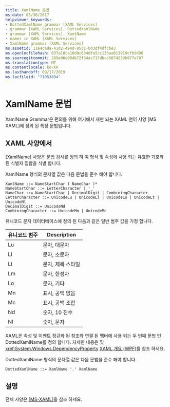 ```yaml
---
title: XamlName 문법
ms.date: 03/30/2017
helpviewer_keywords:
- DottedXamlName grammar [XAML Services]
- grammar [XAML Services], DottedXamlName
- grammar [XAML Services], XamlName
- names in XAML [XAML Services]
- XamlName grammar [XAML Services]
ms.assetid: 11e4cada-41d2-494d-9531-0d3df4dfcbe3
ms.openlocfilehash: 837a18ca18d0c634dfa5cc133aa013919cfb9d96
ms.sourcegitcommit: 289e06e904b72f34ac717dbcc5074239b977e707
ms.translationtype: MT
ms.contentlocale: ko-KR
ms.lasthandoff: 09/17/2019
ms.locfileid: "71053894"
---
```

# <a name="xamlname-grammar"></a>XamlName 문법
XamlName Grammar은 편의를 위해 여기에서 재현 되는 XAML 언어 사양 [MS XAML]에 정의 된 특정 문법입니다.  
  
## <a name="from-the-xaml-specification"></a>XAML 사양에서  
 [XamlName] 사양은 문법 검사를 정의 하 여 형식 및 속성에 사용 되는 유효한 기호화 된 식별자 집합을 식별 합니다.  
  
 XamlName 형식의 문자열 값은 다음 문법을 준수 해야 합니다.  
  
```xaml  
XamlName ::= NameStartChar ( NameChar )*   
NameStartChar ::= LetterCharacter | '_'   
NameChar ::= NameStartChar | DecimalDigit | CombiningCharacter   
LetterCharacter ::= UnicodeLu | UnicodeLl | UnicodeLo | UnicodeLt | UnicodeNl   
DecimalDigit ::= UnicodeNd   
CombiningCharacter ::= UnicodeMn | UnicodeMc  
```  
  
 유니코드 문자 데이터베이스에 정의 된 다음과 같은 일반 범주 값을 가정 합니다.  

| 유니코드 범주   | Description                   |
|--------------------|-------------------------------|
| Lu                 | 문자, 대문자             |
| Ll                 | 문자, 소문자             |
| Lt                 | 문자, 제목 스타일             |
| Lm                 | 문자, 한정자              |
| Lo                 | 문자, 기타                 |
| Mn                 | 표시, 공백 없음             |
| Mc                 | 표시, 공백 조합       |
| Nd                 | 숫자, 10 진수               |
| Nl                 | 숫자, 문자                |
 
 XAML은 속성 및 이벤트 정규화 된 참조와 연결 된 멤버에 사용 되는 두 번째 문법 인 DottedXamlName를 정의 합니다. 자세한 내용은 및 <xref:System.Windows.DependencyProperty> [XAML 개요 (WPF)](../wpf/advanced/xaml-overview-wpf.md)를 참조 하세요.  
  
 DottedXamlName 형식의 문자열 값은 다음 문법을 준수 해야 합니다.  
  
```xaml  
DottedXamlName ::= XamlName '.' XamlName  
```  
  
## <a name="remarks"></a>설명  
 전체 사양은 [ \[MS-XAML\]](https://go.microsoft.com/fwlink/?LinkId=114525)을 참조 하세요.
